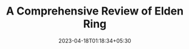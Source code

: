 ---
title: "A Comprehensive Review of Elden Ring"
date: 2023-04-18T01:18:34+05:30
draft: true
cover: 
    image: blog/elden-ring-review-cover.png
    alt: "Elden Ring Review"
    caption: "How Elden Ring stole my heart: A comprehensive review of its lore, characters, gameplay, and more!" 
description: "A rumination on my love and adoration for Elden Ring. A comprehensive review of its lore, characters, gameplay, and more!"
tags: ["video games"]
---